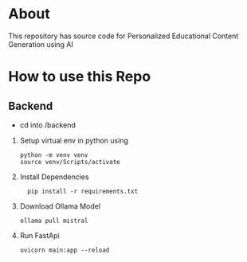 # About

This repository has source code for Personalized Educational Content Generation using AI

# How to use this Repo

## Backend

- cd into /backend
1) Setup virtual env in python using
     ```
     python -m venv venv
     source venv/Scripts/activate  
    ```

2) Install Dependencies
    ```
      pip install -r requirements.txt
    ```
3) Download Ollama Model
     ```
     ollama pull mistral
     ```
4) Run FastApi
     ```
     uvicorn main:app --reload
    ```


